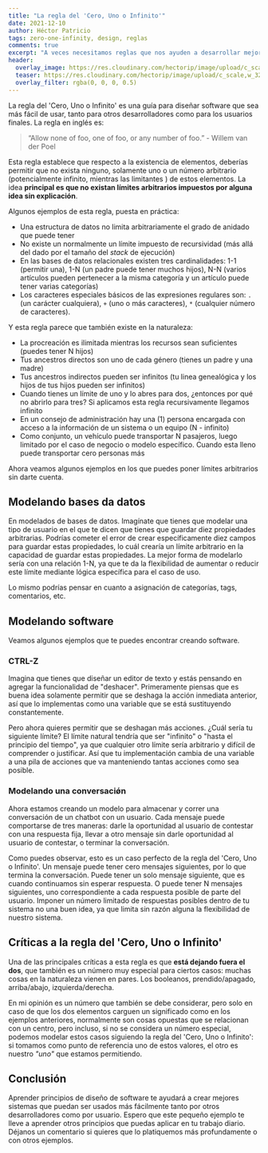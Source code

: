 ```yaml
---
title: "La regla del 'Cero, Uno o Infinito'"
date: 2021-12-10
author: Héctor Patricio
tags: zero-one-infinity, design, reglas
comments: true
excerpt: "A veces necesitamos reglas que nos ayuden a desarrollar mejor software. La regal de 'Cero, Uno o Infinito' es una guía para que creemos software más usable."
header:
  overlay_image: https://res.cloudinary.com/hectorip/image/upload/c_scale,w_1120/v1639259189/michael-dziedzic-uZr0oWxrHYs-unsplash_koqk3a.jpg
  teaser: https://res.cloudinary.com/hectorip/image/upload/c_scale,w_320/v1639259189/michael-dziedzic-uZr0oWxrHYs-unsplash_koqk3a.jpg
  overlay_filter: rgba(0, 0, 0, 0.5)
---
```


La regla del 'Cero, Uno o Infinito' es una guía para diseñar software que sea más fácil de usar, tanto para otros desarrolladores como para los usuarios finales. La regla en inglés es:

> “Allow none of foo, one of foo, or any number of foo.” - Willem van der Poel

Esta regla establece que respecto a la existencia de elementos, deberías permitir que no exista ninguno, solamente uno o un número arbitrario (potencialmente infinito, mientras las limitantes ) de estos elementos. La idea **principal es que no existan límites arbitrarios impuestos por alguna idea sin explicación**.

Algunos ejemplos de esta regla, puesta en práctica:

- Una estructura de datos no limita arbitrariamente el grado de anidado que puede tener
- No existe un normalmente un límite impuesto de recursividad (más allá del dado por el tamaño del _stack_ de ejecución)
- En las bases de datos relacionales existen tres cardinalidades: 1-1 (permitir una), 1-N (un padre puede tener muchos hijos), N-N (varios artículos pueden pertenecer a la misma categoría y un artículo puede tener varias categorías)
- Los caracteres especiales básicos de las expresiones regulares son: `.` (un carácter cualquiera), `+` (uno o más caracteres), `*` (cualquier número de caracteres).

Y esta regla parece que también existe en la naturaleza:

- La procreación es ilimitada mientras los recursos sean suficientes (puedes tener N hijos)
- Tus ancestros directos son uno de cada género (tienes un padre y una madre)
- Tus ancestros indirectos pueden ser infinitos (tu linea genealógica y los hijos de tus hijos pueden ser infinitos)
- Cuando tienes un límite de uno y lo abres para dos, ¿entonces por qué no abrirlo para tres? Si aplicamos esta regla recursivamente llegamos infinito
- En un consejo de administración hay una (1) persona encargada con acceso a la información de un sistema o un equipo (N - infinito)
- Como conjunto, un vehículo puede transportar N pasajeros, luego limitado por el caso de negocio o modelo específico. Cuando esta lleno puede transportar cero personas más

Ahora veamos algunos ejemplos en los que puedes poner límites arbitrarios sin darte cuenta.

## Modelando bases da datos

En modelados de bases de datos. Imagínate que tienes que modelar una tipo de usuario en el que te dicen que tienes que guardar diez propiedades arbitrarias. Podrías cometer el error de crear específicamente diez campos para guardar estas propiedades, lo cuál crearía un límite arbitrario en la capacidad de guardar estas propiedades. La mejor forma de modelarlo sería con una relación 1-N, ya que te da la flexibilidad de aumentar o reducir este límite mediante lógica específica para el caso de uso.

Lo mismo podrías pensar en cuanto a asignación de categorías, tags, comentarios, etc.

## Modelando software

Veamos algunos ejemplos que te puedes encontrar creando software.

### CTRL-Z

Imagina que tienes que diseñar un editor de texto y estás pensando en agregar la funcionalidad de "deshacer". Primeramente piensas que es buena idea solamente permitir que se deshaga la acción inmediata anterior, así que lo implementas como una variable que se está sustituyendo constantemente.

Pero ahora quieres permitir que se deshagan más acciones. ¿Cuál sería tu siguiente límite? El límite natural tendría que ser "infinito" o "hasta el principio del tiempo", ya que cualquier otro límite sería arbitrario y difícil de comprender o justificar. Así que tu implementación cambia de una variable a una pila de acciones que va manteniendo tantas acciones como sea posible.

### Modelando una conversaciǿn

Ahora estamos creando un modelo para almacenar y correr una conversación de un chatbot con un usuario. Cada mensaje puede comportarse de tres maneras: darle la oportunidad al usuario de contestar con una respuesta fija, llevar a otro mensaje sin darle oportunidad al usuario de contestar, o terminar la conversación.

Como puedes observar, esto es un caso perfecto de la regla del 'Cero, Uno o Infinito'. Un mensaje puede tener cero mensajes siguientes, por lo que termina la conversación. Puede tener un solo mensaje siguiente, que es cuando continuamos sin esperar respuesta. O puede tener N mensajes siguientes, uno correspondiente a cada respuesta posible de parte del usuario. Imponer un número limitado de respuestas posibles dentro de tu sistema no una buen idea, ya que limita sin razón alguna la flexibilidad de nuestro sistema.


## Críticas a la regla del 'Cero, Uno o Infinito'

Una de las principales críticas a esta regla es que **está dejando fuera el dos**, que también es un número muy especial para ciertos casos: muchas cosas en la naturaleza vienen en pares. Los booleanos, prendido/apagado, arriba/abajo, izquierda/derecha.

En mi opinión es un número que también se debe considerar, pero solo en caso de que los dos elementos carguen un significado como en los ejemplos anteriores, normalmente son cosas opuestas que se relacionan con un centro, pero incluso, si no se considera un número especial, podemos modelar estos casos siguiendo la regla del 'Cero, Uno o Infinito': si tomamos como punto de referencia uno de estos valores, el otro es nuestro _"uno"_ que estamos permitiendo.

## Conclusión

Aprender principios de diseño de software te ayudará a crear mejores sistemas que puedan ser usados más fácilmente tanto por otros desarrolladores como por usuario. Espero que este pequeño ejemplo te lleve a aprender otros principios que puedas aplicar en tu trabajo diario. Déjanos un comentario si quieres que lo platiquemos más profundamente o con otros ejemplos.
